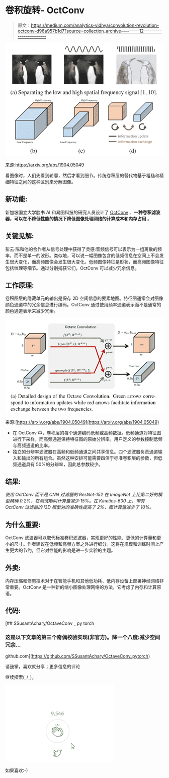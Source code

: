 # 卷积旋转- OctConv

> 原文：<https://medium.com/analytics-vidhya/convolution-revolution-octconv-d96a957b1d7?source=collection_archive---------12----------------------->

![](img/ef0db56ecc3f7cd3be502fcec33d8744.png)

来源:https://arxiv.org/abs/1904.05049

看图像时，人们先看到轮廓，然后才看到细节。传统卷积层的替代物基于粗糙和精细特征之间的这种区别来分解图像。

## 新功能:

新加坡国立大学脸书 AI 和易图科技的研究人员设计了 [OctConv](https://www.google.com/url?q=https%3A%2F%2Finfo.deeplearning.ai%2Fe2t%2Fc%2F*W4gF4vS1z-DbcN196QJqb9SsF0%2F*W6f7NdR8Wc3rZW2Dbxh-7fB4dR0%2F5%2Ff18dQhb0SbTL8XJblHN7fK6lMHyjJqW8q-qpC3MPfv6W3hHhcV2P7_nXVcnTGj98kKZ3W5CGRMX2yZ4kcW2Jzhfd5v0wL-Vf6nlP5wTCNBW6PVKcr6N3nBLN8xGZKNYFgMgVdr-4p7lPpn4W523krd5ZpycSW57-ZBT83C5JPW1Z6f6D83KHrFW7J3nFC2-kz7vW9dH8_66V4mf7W52pPPT8QKpyrW4sj3hV2BcyM9W1mGWjz1c6JlkMdnLJw3knpcW8pHdxD5CF1LZW4Dctlz6b7DQmVPrbkw5cZf-YW2gQRXL42lJLCW2n_XMf8K5hPtW5bZMll5d0JS-W41l8V42BZCyjN37dQQrbHtD7W3MSx4T3JVS-JW4qVhMX4WpYJWW4L3zb936vKwxW6bC-D83B3lprW1nlHW119bNv6W7-82637qqL2jW53NYtc4PLwTVW7pNRTb6Mrx_QW6pzHwr1jr3pWW1L6_pX1km2KyW14-PqX8mQCt3Vd8rw02-XBLjW7s5Psd4DxB3xW5-5RQp7QRm5RW1HMgbR6wc1jVN64kTPzrVprCW56gBW-6tGqRFf3Gk2R804&sa=D&sntz=1&usg=AFQjCNFhaCeBK9rAwkake2zkO2m9ZwpRjw) 、**一种卷积滤波器，可以在不降低性能的情况下降低图像处理网络的计算成本和内存占用** 。

## 关键见解:

彭云·陈和他的合作者从信号处理中获得了灵感:音频信号可以表示为一组离散的频率，而不是单一的波形。类似地，可以说一幅图像包含的低频信息在空间上不会发生很大变化，而高频图像会发生很大变化。低频图像特征是形状，而高频图像特征包括纹理等细节。通过分别捕获它们，OctConv 可以减少冗余信息。

## **工作原理:**

卷积图层的隐藏单元的输出是保存 2D 空间信息的要素地图。特征图通常会对图像颜色通道中的冗余信息进行编码。OctConv 通过使用频率通道表示而不是通常的颜色通道表示来减少冗余。

![](img/8fae9ebd9f83bd913d2e7a3e131f9e0a.png)

来源:[https://arxiv.org/abs/1904.05049](https://arxiv.org/abs/1904.05049)

*   在 OctConv 中，卷积层的每个通道编码低频或高频数据。低频通道对特征图进行下采样，而高频通道保持特征图的原始分辨率。用户定义的参数控制低频与高频通道的比率。
*   独立的分辨率滤波器在高频和低频通道之间共享信息。四个滤波器负责通道输入和输出的所有组合。虽然这种安排可能需要四倍于标准卷积层的参数，但低频通道具有 50%的分辨率，因此总参数较少。

## **结果:**

*使用 OctConv 而不是 CNN 过滤器的 ResNet-152 在 ImageNet 上比第二好的模型精确 0.2%，在测试期间计算量减少 15%。在 Kinetics-600 上，带有 OctConv 过滤器的 I3D 模型对的准确性提高了 2%，而计算量减少了 10%。*

## **为什么重要:**

OctConv 滤波器可以取代标准卷积滤波器，实现更好的性能、更低的计算量和更小的尺寸。作者建议在低频和高频方案之外进行细分。这将在规模和训练时间上产生更大的节约，但它对性能的影响是进一步实验的主题。

## **外卖:**

内存压缩和修剪技术对于在智能手机和其他低功耗、低内存设备上部署神经网络非常重要。OctConv 是一种新的缩小图像处理网络的方法，它考虑了内存和计算原语。

## 代码:

[](https://github.com/SSusantAchary/OctaveConv_pytorch) [## SSusantAchary/OctaveConv _ py torch

### 这是以下文章的第三个奇偶校验实现(非官方)。降一个八度:减少空间冗余…

github.com](https://github.com/SSusantAchary/OctaveConv_pytorch) 

请鼓掌，喜欢就分享；更多信息的评论

继续探索(_/\_)。

![](img/a403071de72f5016c09579dd05ae2de9.png)

如果喜欢:-)